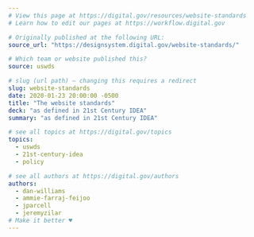 ```yaml
---
# View this page at https://digital.gov/resources/website-standards
# Learn how to edit our pages at https://workflow.digital.gov

# Originally published at the following URL:
source_url: "https://designsystem.digital.gov/website-standards/"

# Which team or website published this?
source: uswds

# slug (url path) — changing this requires a redirect
slug: website-standards
date: 2020-01-23 20:00:00 -0500
title: "The website standards"
deck: "as defined in 21st Century IDEA"
summary: "as defined in 21st Century IDEA"

# see all topics at https://digital.gov/topics
topics:
  - uswds
  - 21st-century-idea
  - policy

# see all authors at https://digital.gov/authors
authors:
  - dan-williams
  - ammie-farraj-feijoo
  - jparcell
  - jeremyzilar
# Make it better ♥
---
```

